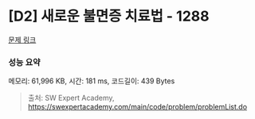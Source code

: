 # [D2] 새로운 불면증 치료법 - 1288 

[문제 링크](https://swexpertacademy.com/main/code/problem/problemDetail.do?contestProbId=AV18_yw6I9MCFAZN) 

### 성능 요약

메모리: 61,996 KB, 시간: 181 ms, 코드길이: 439 Bytes



> 출처: SW Expert Academy, https://swexpertacademy.com/main/code/problem/problemList.do